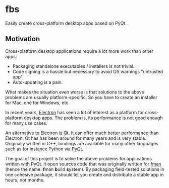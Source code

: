 # fbs
Easily create cross-platform desktop apps based on PyQt.

## Motivation
Cross-platform desktop applications require a lot more work than other apps:

 * Packaging standalone executables / installers is not trivial.
 * Code signing is a hassle but necessary to avoid OS warnings "untrusted app".
 * Auto-updating is a pain.

What makes the situation even worse is that solutions to the above problems are
usually platform-specific. So you have to create an installer for Mac, one for
Windows, etc.

In recent years, [Electron](https://electronjs.org/) has seen a lot of interest
as a platform for cross-platform desktop apps. The problem is, its performance
is not good enough for many use cases.

An alternative to Electron is [Qt](https://www.qt.io). It can offer much better
performance than Electron. Qt has has been around for many years and is very
stable. Originally written in C++, bindings are available for many other
languages such as for instance Python via
[PyQt](https://riverbankcomputing.com/software/pyqt/intro).

The goal of this project is to solve the above problems for applications written
with PyQt. It open sources code that was originally written for
[fman](https://fman.io) (hence the name: **f**man **b**uild **s**ystem).
By packaging field-tested solutions in one cohesive package, it should let you
create and distribute a stable app in hours, not months.